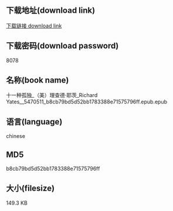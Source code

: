 ## 下载地址(download link)
[下载链接 download link](https://voluble-croquembouche-d321dc.netlify.app/?s=%E5%8D%81%E4%B8%80%E7%A7%8D%E5%AD%A4%E7%8B%AC_%EF%BC%88%E7%BE%8E%EF%BC%89%E7%90%86%E6%9F%A5%E5%BE%B7%C2%B7%E8%80%B6%E8%8C%A8_Richard+Yates__5470511_b8cb79bd5d52bb1783388e71575796ff.epub)

## 下载密码(download password)
8078

## 名称(book name)
十一种孤独_（美）理查德·耶茨_Richard Yates__5470511_b8cb79bd5d52bb1783388e71575796ff.epub.epub

## 语言(language)
chinese

## MD5
b8cb79bd5d52bb1783388e71575796ff

## 大小(filesize)
149.3 KB
